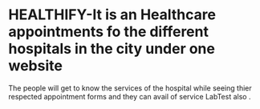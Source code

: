 # HEALTHIFY-It is an Healthcare appointments fo the different hospitals in the city under one website 
The people will get to know the services of the hospital while seeing thier respected appointment forms and they can avail of service LabTest also .
